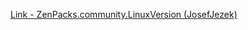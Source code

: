 [Link - ZenPacks.community.LinuxVersion (JosefJezek)](https://github.com/JosefJezek/ZenPacks.community.LinuxVersion)
